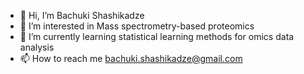 - 👋 Hi, I’m Bachuki Shashikadze
- 👀 I’m interested in Mass spectrometry-based proteomics
- 🌱 I’m currently learning statistical learning methods for omics data analysis
- 📫 How to reach me bachuki.shashikadze@gmail.com

<!---
bshashikadze/bshashikadze is a ✨ special ✨ repository because its `README.md` (this file) appears on your GitHub profile.
You can click the Preview link to take a look at your changes.
--->
